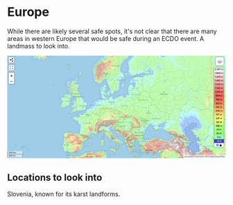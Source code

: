 # Europe

While there are likely several safe spots, it's not clear that there are many areas in western Europe that would be safe during an ECDO event. A landmass to look into.

![eu](img/europe-elevation.png "eu")

## Locations to look into

Slovenia, known for its karst landforms.